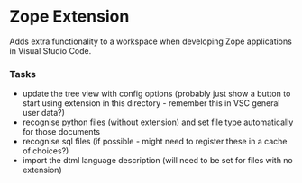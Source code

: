 Zope Extension
==============

Adds extra functionality to a workspace when developing Zope applications in Visual Studio Code.

### Tasks

 - update the tree view with config options (probably just show a button to start using extension in this directory - remember this in VSC general user data?)
 - recognise python files (without extension) and set file type automatically for those documents
 - recognise sql files (if possible - might need to register these in a cache of choices?)
 - import the dtml language description (will need to be set for files with no extension)